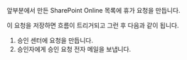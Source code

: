 앞부분에서 만든 SharePoint Online 목록에 휴가 요청을 만듭니다.

이 요청을 저장하면 흐름이 트리거되고 그런 후 다음과 같이 됩니다.

1. 승인 센터에 요청을 만듭니다.
2. 승인자에게 승인 요청 전자 메일을 보냅니다.

